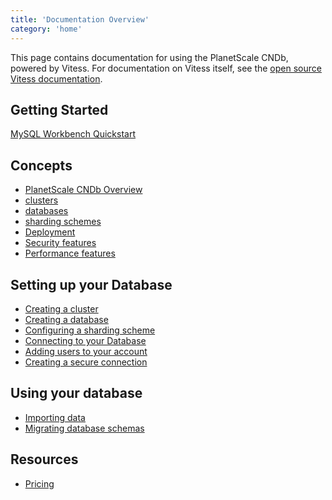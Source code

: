 ```yaml
---
title: 'Documentation Overview'
category: 'home'
---
```


This page contains documentation for using the PlanetScale CNDb, powered by Vitess. For documentation on Vitess itself, see the [open source Vitess documentation](http://vitess.io/docs).

## Getting Started

[MySQL Workbench Quickstart](mysql-workbench-quickstart)

## Concepts

+ [PlanetScale CNDb Overview](db-overview)
+ [clusters](clusters)
+ [databases](databases)
+ [sharding schemes](sharding-schemes) <!-- We may want a separate doc for sharding concepts. -->
+ [Deployment](deployment)
+ [Security features](security-features)
+ [Performance features](performance-features)

## Setting up your Database

+ [Creating a cluster](creating-cluster)
+ [Creating a database](creating-database)
+ [Configuring a sharding scheme](configuring-sharding)
+ [Connecting to your Database](connecting-to-db)
+ [Adding users to your account](adding-users)
+ [Creating a secure connection](secure-connection)

## Using your database

+ [Importing data](importing-data)
+ [Migrating database schemas](migrating-database-schemas)

## Resources

+ [Pricing](pricing)
